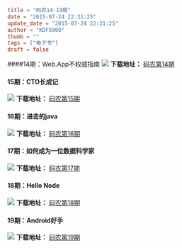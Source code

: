 ```toml
title = "码农14-19期"
date = "2015-07-24 22:31:25"
update_date = "2015-07-24 22:31:25"
author = "KDF5000"
thumb = ""
tags = ["电子书"]
draft = false
```
####14期：Web.App不权威指南
![](@media/archive/img_ituring_cover_14.png)
**下载地址：** [码农第14期][1]

<!--more -->

#### 15期：CTO长成记
![](@media/archive/img_ituring_cover_15.png)
**下载地址：** [码农第15期][2]
#### 16期：进击的java
![](@media/archive/img_ituring_cover_16.png)
**下载地址：** [码农第16期][3]
#### 17期：如何成为一位数据科学家
![](@media/archive/img_ituring_cover_17.png)
**下载地址：** [码农第17期][4]
#### 18期：Hello Node
![](@media/archive/img_ituring_cover_18.png)
**下载地址：** [码农第18期][5]
#### 19期：Android好手
![](@media/archive/img_ituring_cover_19.png)
**下载地址：** [码农第19期][6]

[1]:/images/archive/pdf_码农_第14期.pdf
[2]:/images/archive/pdf_码农_第15期.pdf
[3]:/images/archive/pdf_码农_第16期.pdf
[4]:/images/archive/pdf_码农_第17期.pdf
[5]:/images/archive/pdf_码农_第18期.pdf
[6]:/images/archive/pdf_码农_第19期.pdf
